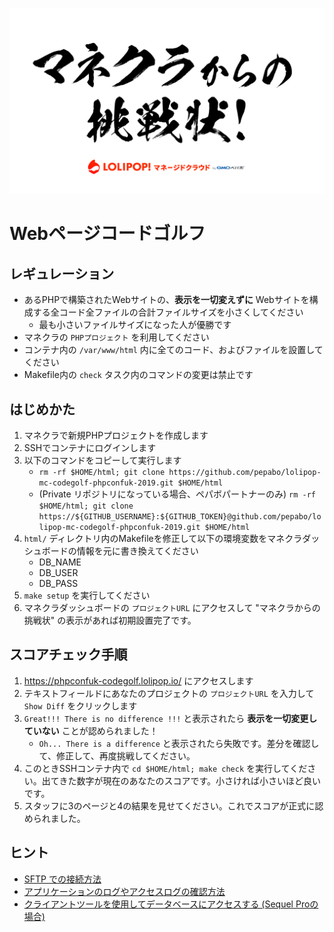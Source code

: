 ![img](mc.png)

# Webページコードゴルフ

## レギュレーション

- あるPHPで構築されたWebサイトの、**表示を一切変えずに** Webサイトを構成する全コード全ファイルの合計ファイルサイズを小さくしてください
    - 最も小さいファイルサイズになった人が優勝です
- マネクラの `PHPプロジェクト` を利用してください
- コンテナ内の `/var/www/html` 内に全てのコード、およびファイルを設置してください
- Makefile内の `check` タスク内のコマンドの変更は禁止です

## はじめかた

1. マネクラで新規PHPプロジェクトを作成します
2. SSHでコンテナにログインします
3. 以下のコマンドをコピーして実行します
    - `rm -rf $HOME/html; git clone https://github.com/pepabo/lolipop-mc-codegolf-phpconfuk-2019.git $HOME/html`
    - (Private リポジトリになっている場合、ペパボパートナーのみ) `rm -rf $HOME/html; git clone https://${GITHUB_USERNAME}:${GITHUB_TOKEN}@github.com/pepabo/lolipop-mc-codegolf-phpconfuk-2019.git $HOME/html`
4. `html/` ディレクトリ内のMakefileを修正して以下の環境変数をマネクラダッシュボードの情報を元に書き換えてください
    - DB_NAME
    - DB_USER
    - DB_PASS
5. `make setup` を実行してください
6. マネクラダッシュボードの `プロジェクトURL` にアクセスして "マネクラからの挑戦状" の表示があれば初期設置完了です。

## スコアチェック手順

1. https://phpconfuk-codegolf.lolipop.io/ にアクセスします
2. テキストフィールドにあなたのプロジェクトの `プロジェクトURL` を入力して `Show Diff` をクリックします
3. `Great!!! There is no difference !!!` と表示されたら **表示を一切変更していない** ことが認められました！
    - `Oh... There is a difference` と表示されたら失敗です。差分を確認して、修正して、再度挑戦してください。
4. このときSSHコンテナ内で `cd $HOME/html; make check` を実行してください。出てきた数字が現在のあなたのスコアです。小さければ小さいほど良いです。
5. スタッフに3のページと4の結果を見せてください。これでスコアが正式に認められました。

## ヒント

- [SFTP での接続方法](https://mclolipop.zendesk.com/hc/ja/articles/360001603267-SFTP-%E3%81%A7%E3%81%AE%E6%8E%A5%E7%B6%9A%E6%96%B9%E6%B3%95-Cyberduck-)
- [アプリケーションのログやアクセスログの確認方法](https://mclolipop.zendesk.com/hc/ja/articles/360022532394-%E3%82%A2%E3%83%97%E3%83%AA%E3%82%B1%E3%83%BC%E3%82%B7%E3%83%A7%E3%83%B3%E3%81%AE%E3%83%AD%E3%82%B0%E3%82%84%E3%82%A2%E3%82%AF%E3%82%BB%E3%82%B9%E3%83%AD%E3%82%B0%E3%81%AE%E7%A2%BA%E8%AA%8D%E6%96%B9%E6%B3%95)
- [クライアントツールを使用してデータベースにアクセスする (Sequel Proの場合)
](https://mclolipop.zendesk.com/hc/ja/articles/360001535547-%E3%82%AF%E3%83%A9%E3%82%A4%E3%82%A2%E3%83%B3%E3%83%88%E3%83%84%E3%83%BC%E3%83%AB%E3%82%92%E4%BD%BF%E7%94%A8%E3%81%97%E3%81%A6%E3%83%87%E3%83%BC%E3%82%BF%E3%83%99%E3%83%BC%E3%82%B9%E3%81%AB%E3%82%A2%E3%82%AF%E3%82%BB%E3%82%B9%E3%81%99%E3%82%8B-Sequel-Pro%E3%81%AE%E5%A0%B4%E5%90%88-)
